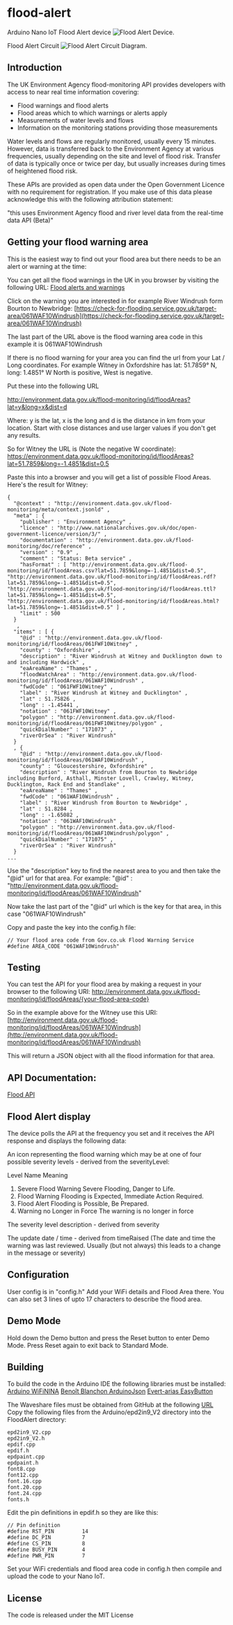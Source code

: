# flood-alert
Arduino Nano IoT Flood Alert device
![Flood Alert Device](flood_alert_keswick_campsite.jpg).

Flood Alert Circuit
![Flood Alert Circuit Diagram](fritzing/flood_alert_bb.jpg).

## Introduction
The UK Environment Agency flood-monitoring API provides developers with access to near real time information covering:

- Flood warnings and flood alerts
- Flood areas which to which warnings or alerts apply
- Measurements of water levels and flows
- Information on the monitoring stations providing those measurements

Water levels and flows are regularly monitored, usually every 15 minutes. However, data is transferred back to the Environment Agency at various frequencies, usually depending on the site and level of flood risk. Transfer of data is typically once or twice per day, but usually increases during times of heightened flood risk.

These APIs are provided as open data under the Open Government Licence with no requirement for registration. If you make use of this data please acknowledge this with the following attribution statement:

"this uses Environment Agency flood and river level data from the real-time data API (Beta)"

## Getting your flood warning area
This is the easiest way to find out your flood area but there needs to be an alert or warning at the time:

You can get all the flood warnings in the UK in you browser by visiting the following URL:
[Flood alerts and warnings](https://check-for-flooding.service.gov.uk/alerts-and-warnings)

Click on the warning you are interested in for example River Windrush form Bourton to Newbridge:
[https://check-for-flooding.service.gov.uk/target-area/061WAF10Windrush](https://check-for-flooding.service.gov.uk/target-area/061WAF10Windrush)

The last part of the URL above is the flood warning area code in this example it is 061WAF10Windrush

If there is no flood warning for your area you can find the url from your Lat / Long coordinates.
For example Witney in Oxfordshire has lat: 51.7859° N, long: 1.4851° W
North is positive, West is negative.

Put these into the following URL 

http://environment.data.gov.uk/flood-monitoring/id/floodAreas?lat=y&long=x&dist=d

Where: y is the lat, x is the long and d is the distance in km from your location. Start with close distances and use larger values if you don't get any results.

So for Witney the URL is (Note the negative W coordinate):
https://environment.data.gov.uk/flood-monitoring/id/floodAreas?lat=51.7859&long=-1.4851&dist=0.5

Paste this into a browser and you will get a list of possible Flood Areas. Here's the result for Witney:
```
{ 
  "@context" : "http://environment.data.gov.uk/flood-monitoring/meta/context.jsonld" ,
  "meta" : { 
    "publisher" : "Environment Agency" ,
    "licence" : "http://www.nationalarchives.gov.uk/doc/open-government-licence/version/3/" ,
    "documentation" : "http://environment.data.gov.uk/flood-monitoring/doc/reference" ,
    "version" : "0.9" ,
    "comment" : "Status: Beta service" ,
    "hasFormat" : [ "http://environment.data.gov.uk/flood-monitoring/id/floodAreas.csv?lat=51.7859&long=-1.4851&dist=0.5", "http://environment.data.gov.uk/flood-monitoring/id/floodAreas.rdf?lat=51.7859&long=-1.4851&dist=0.5", "http://environment.data.gov.uk/flood-monitoring/id/floodAreas.ttl?lat=51.7859&long=-1.4851&dist=0.5", "http://environment.data.gov.uk/flood-monitoring/id/floodAreas.html?lat=51.7859&long=-1.4851&dist=0.5" ] ,
    "limit" : 500
  }
   ,
  "items" : [ { 
    "@id" : "http://environment.data.gov.uk/flood-monitoring/id/floodAreas/061FWF10Witney" ,
    "county" : "Oxfordshire" ,
    "description" : "River Windrush at Witney and Ducklington down to and including Hardwick" ,
    "eaAreaName" : "Thames" ,
    "floodWatchArea" : "http://environment.data.gov.uk/flood-monitoring/id/floodAreas/061WAF10Windrush" ,
    "fwdCode" : "061FWF10Witney" ,
    "label" : "River Windrush at Witney and Ducklington" ,
    "lat" : 51.75826 ,
    "long" : -1.45441 ,
    "notation" : "061FWF10Witney" ,
    "polygon" : "http://environment.data.gov.uk/flood-monitoring/id/floodAreas/061FWF10Witney/polygon" ,
    "quickDialNumber" : "171073" ,
    "riverOrSea" : "River Windrush"
  }
  , { 
    "@id" : "http://environment.data.gov.uk/flood-monitoring/id/floodAreas/061WAF10Windrush" ,
    "county" : "Gloucestershire, Oxfordshire" ,
    "description" : "River Windrush from Bourton to Newbridge including Burford, Asthall, Minster Lovell, Crawley, Witney, Ducklington, Rack End and Standlake" ,
    "eaAreaName" : "Thames" ,
    "fwdCode" : "061WAF10Windrush" ,
    "label" : "River Windrush from Bourton to Newbridge" ,
    "lat" : 51.8284 ,
    "long" : -1.65082 ,
    "notation" : "061WAF10Windrush" ,
    "polygon" : "http://environment.data.gov.uk/flood-monitoring/id/floodAreas/061WAF10Windrush/polygon" ,
    "quickDialNumber" : "171075" ,
    "riverOrSea" : "River Windrush"
  }
...
```
Use the "description" key to find the nearest area to you and then take the "@id" url for that area. For example:
"@id" : "http://environment.data.gov.uk/flood-monitoring/id/floodAreas/061WAF10Windrush"

Now take the last part of the "@id" url which is the key for that area, in this case "061WAF10Windrush"

Copy and paste the key into the config.h file:
```
// Your flood area code from Gov.co.uk Flood Warning Service
#define AREA_CODE "061WAF10Windrush"
```

## Testing
You can test the API for your flood area by making a request in your browser to the following URI:
http://environment.data.gov.uk/flood-monitoring/id/floodAreas/{your-flood-area-code}

So in the example above for the Witney use this URI:
[http://environment.data.gov.uk/flood-monitoring/id/floodAreas/061WAF10Windrush](http://environment.data.gov.uk/flood-monitoring/id/floodAreas/061WAF10Windrush)

This will return a JSON object with all the flood information for that area.

## API Documentation:
[Flood API](http://environment.data.gov.uk/flood-monitoring/doc/reference#flood-warnings)

## Flood Alert display
The device polls the API at the frequency you set and it receives the API response and displays the following data:

An icon representing the flood warning which may be at one of four possible severity levels - derived from the severityLevel:

Level	Name				    Meaning
1. Severe Flood Warning		    Severe Flooding, Danger to Life.
2. Flood Warning			    Flooding is Expected, Immediate Action Required.
3. Flood Alert                  Flooding is Possible, Be Prepared.
4. Warning no Longer in Force   The warning is no longer in force

The severity level description - derived from severity

The update date / time - derived from timeRaised (The date and time the warning was last reviewed. Usually (but not always) this leads to a change in the message or severity)

## Configuration
User config is in "config.h" Add your WiFi details and Flood Area there. You can also set 3 lines of upto 17 characters to describe the flood area.

## Demo Mode
Hold down the Demo button and press the Reset button to enter Demo Mode. Press Reset again to exit back to Standard Mode.

## Building
To build the code in the Arduino IDE the following libraries must be installed:
  [Arduino WiFiNINA](https://github.com/arduino-libraries/WiFiNINA)
  [Benoît Blanchon ArduinoJson](https://arduinojson.org/)
  [Evert-arias EasyButton](https://github.com/evert-arias/EasyButton)

The Waveshare files must be obtained from GitHub at the following [URL](https://github.com/waveshareteam/e-Paper) 
Copy the following files from the Arduino/epd2in9_V2 directory into the FloodAlert directory:
```
epd2in9_V2.cpp
epd2in9_V2.h
epdif.cpp
epdif.h
epdpaint.cpp
epdpaint.h
font8.cpp
font12.cpp
font.16.cpp
font.20.cpp
font.24.cpp
fonts.h
```
Edit the pin definitions in epdif.h so they are like this:
```
// Pin definition
#define RST_PIN         14
#define DC_PIN          7
#define CS_PIN          8
#define BUSY_PIN        4
#define PWR_PIN         7
```
Set your WiFi credentials and flood area code in config.h then compile and upload the code to your Nano IoT. 

## License
The code is released under the MIT License


